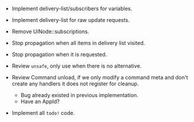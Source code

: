 * Implement delivery-list/subscribers for variables.
* Implement delivery-list for raw update requests.
* Remove UiNode::subscriptions.
* Stop propagation when all items in delivery list visited.
* Stop propagation when it is requested.

* Review `unsafe`, only use when there is no alternative.

* Review Command unload, if we only modify a command meta and don't create any handlers it does not register for cleanup.
    - Bug already existed in previous implementation.
    - Have an AppId?
* Implement all `todo!` code.

